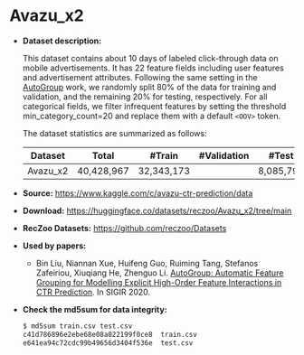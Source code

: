 # Avazu_x2

+ **Dataset description:**

  This dataset contains about 10 days of labeled click-through data on mobile advertisements. It has 22 feature fields including user features and advertisement attributes. Following the same setting in the [AutoGroup](https://dl.acm.org/doi/abs/10.1145/3397271.3401082) work, we randomly split 80% of the data for training and validation, and the remaining 20% for testing, respectively. For all categorical fields, we filter infrequent features by setting the threshold min_category_count=20 and replace them with a default ``<OOV>`` token.

  The dataset statistics are summarized as follows:

  | Dataset  | Total | #Train | #Validation | #Test | 
  | :--------: | :-----: |:-----: | :----------: | :----: | 
  | Avazu_x2 |  40,428,967     | 32,343,173     |      |  8,085,794    | 

+ **Source:** https://www.kaggle.com/c/avazu-ctr-prediction/data
+ **Download:** https://huggingface.co/datasets/reczoo/Avazu_x2/tree/main
+ **RecZoo Datasets:** https://github.com/reczoo/Datasets

+ **Used by papers:** 
    - Bin Liu, Niannan Xue, Huifeng Guo, Ruiming Tang, Stefanos Zafeiriou, Xiuqiang He, Zhenguo Li. [AutoGroup: Automatic Feature Grouping for Modelling Explicit High-Order Feature Interactions in CTR Prediction](https://dl.acm.org/doi/abs/10.1145/3397271.3401082). In SIGIR 2020.

+ **Check the md5sum for data integrity:**
    ```bash
    $ md5sum train.csv test.csv
    c41d786896e2ebe68e08a022199f0ce8  train.csv
    e641ea94c72cdc99b49656d3404f536e  test.csv
    ```
